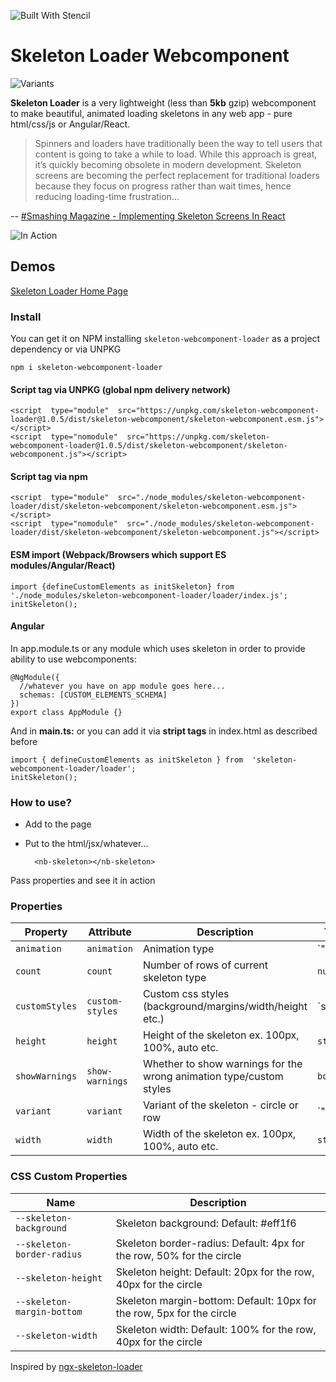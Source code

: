 	
![Built With Stencil](https://img.shields.io/badge/-Built%20With%20Stencil-16161d.svg?logo=data%3Aimage%2Fsvg%2Bxml%3Bbase64%2CPD94bWwgdmVyc2lvbj0iMS4wIiBlbmNvZGluZz0idXRmLTgiPz4KPCEtLSBHZW5lcmF0b3I6IEFkb2JlIElsbHVzdHJhdG9yIDE5LjIuMSwgU1ZHIEV4cG9ydCBQbHVnLUluIC4gU1ZHIFZlcnNpb246IDYuMDAgQnVpbGQgMCkgIC0tPgo8c3ZnIHZlcnNpb249IjEuMSIgaWQ9IkxheWVyXzEiIHhtbG5zPSJodHRwOi8vd3d3LnczLm9yZy8yMDAwL3N2ZyIgeG1sbnM6eGxpbms9Imh0dHA6Ly93d3cudzMub3JnLzE5OTkveGxpbmsiIHg9IjBweCIgeT0iMHB4IgoJIHZpZXdCb3g9IjAgMCA1MTIgNTEyIiBzdHlsZT0iZW5hYmxlLWJhY2tncm91bmQ6bmV3IDAgMCA1MTIgNTEyOyIgeG1sOnNwYWNlPSJwcmVzZXJ2ZSI%2BCjxzdHlsZSB0eXBlPSJ0ZXh0L2NzcyI%2BCgkuc3Qwe2ZpbGw6I0ZGRkZGRjt9Cjwvc3R5bGU%2BCjxwYXRoIGNsYXNzPSJzdDAiIGQ9Ik00MjQuNywzNzMuOWMwLDM3LjYtNTUuMSw2OC42LTkyLjcsNjguNkgxODAuNGMtMzcuOSwwLTkyLjctMzAuNy05Mi43LTY4LjZ2LTMuNmgzMzYuOVYzNzMuOXoiLz4KPHBhdGggY2xhc3M9InN0MCIgZD0iTTQyNC43LDI5Mi4xSDE4MC40Yy0zNy42LDAtOTIuNy0zMS05Mi43LTY4LjZ2LTMuNkgzMzJjMzcuNiwwLDkyLjcsMzEsOTIuNyw2OC42VjI5Mi4xeiIvPgo8cGF0aCBjbGFzcz0ic3QwIiBkPSJNNDI0LjcsMTQxLjdIODcuN3YtMy42YzAtMzcuNiw1NC44LTY4LjYsOTIuNy02OC42SDMzMmMzNy45LDAsOTIuNywzMC43LDkyLjcsNjguNlYxNDEuN3oiLz4KPC9zdmc%2BCg%3D%3D&colorA=16161d&style=flat-square)

# Skeleton Loader Webcomponent
![Variants](https://skeleton-webcomponent-loader.web.app/images/variants.gif)

**Skeleton Loader** is a very lightweight (less than **5kb** gzip) webcomponent to make beautiful, animated loading skeletons in any web app - pure html/css/js or Angular/React.

> Spinners and loaders have traditionally been the way to tell users
> that content is going to take a while to load. While this approach is
> great, it’s quickly becoming obsolete in modern development. Skeleton
> screens are becoming the perfect replacement for traditional loaders
> because they focus on progress rather than wait times, hence reducing
> loading-time frustration...

-- [#Smashing Magazine - Implementing Skeleton Screens In React ](https://www.smashingmagazine.com/2020/04/skeleton-screens-react/)

![In Action](https://skeleton-webcomponent-loader.web.app/images/loader-example.gif)

## Demos
[Skeleton Loader Home Page](https://skeleton-webcomponent-loader.web.app/)

### Install
You can get it on NPM installing  `skeleton-webcomponent-loader`   as a project dependency or via UNPKG

    npm i skeleton-webcomponent-loader
    
#### Script tag via UNPKG (global npm delivery network)
    <script  type="module"  src="https://unpkg.com/skeleton-webcomponent-loader@1.0.5/dist/skeleton-webcomponent/skeleton-webcomponent.esm.js"></script>
    <script  type="nomodule"  src="https://unpkg.com/skeleton-webcomponent-loader@1.0.5/dist/skeleton-webcomponent/skeleton-webcomponent.js"></script>

#### Script tag via npm
    <script  type="module"  src="./node_modules/skeleton-webcomponent-loader/dist/skeleton-webcomponent/skeleton-webcomponent.esm.js"></script>
    <script  type="nomodule"  src="./node_modules/skeleton-webcomponent-loader/dist/skeleton-webcomponent/skeleton-webcomponent.js"></script>

#### ESM import (Webpack/Browsers which support ES modules/Angular/React)

    import {defineCustomElements as initSkeleton} from  './node_modules/skeleton-webcomponent-loader/loader/index.js';
    initSkeleton();

#### Angular
In app.module.ts or any module which uses skeleton in order to provide ability to use webcomponents: 

    @NgModule({
      //whatever you have on app module goes here... 
      schemas: [CUSTOM_ELEMENTS_SCHEMA]
    })
    export class AppModule {}

And in **main.ts:** or you can add it via **stript tags** in index.html as described before

    import { defineCustomElements as initSkeleton } from  'skeleton-webcomponent-loader/loader';
    initSkeleton();

### How to use?
- Add to the page 
- Put to the html/jsx/whatever...

        <nb-skeleton></nb-skeleton> 

Pass properties and see it in action


### Properties

| Property       | Attribute       | Description                                                         | Type                                                  | Default      |
| -------------- | --------------- | ------------------------------------------------------------------- | ----------------------------------------------------- | ------------ |
| `animation`    | `animation`     | Animation type                                                      | `"false" | "progress" | "progress-dark" | "pulse"` | `'progress'` |
| `count`        | `count`         | Number of rows of current skeleton type                             | `number`                                              | `1`          |
| `customStyles` | `custom-styles` | Custom css styles (background/margins/width/height etc.)            | `string | { [key: string]: string; }`                  | `{}`         |
| `height`       | `height`        | Height of the skeleton ex. 100px, 100%, auto etc.                   | `string`                                              | `null`       |
| `showWarnings` | `show-warnings` | Whether to show warnings for the wrong animation type/custom styles | `boolean`                                             | `true`       |
| `variant`      | `variant`       | Variant of the skeleton - circle or row                             | `"circle" | "rect" | "text"`                        | `'text'`     |
| `width`        | `width`         | Width of the skeleton ex. 100px, 100%, auto etc.                    | `string`                                              | `null`       |


### CSS Custom Properties

| Name                       | Description                                                           |
| -------------------------- | --------------------------------------------------------------------- |
| `--skeleton-background`    | Skeleton background: Default: #eff1f6                                 |
| `--skeleton-border-radius` | Skeleton border-radius: Default: 4px for the row, 50% for the circle  |
| `--skeleton-height`        | Skeleton height: Default: 20px for the row, 40px for the circle       |
| `--skeleton-margin-bottom` | Skeleton margin-bottom: Default: 10px for the row, 5px for the circle |
| `--skeleton-width`         | Skeleton width: Default: 100% for the row, 40px for the circle        |


Inspired by [ngx-skeleton-loader](https://github.com/willmendesneto/ngx-skeleton-loader)
